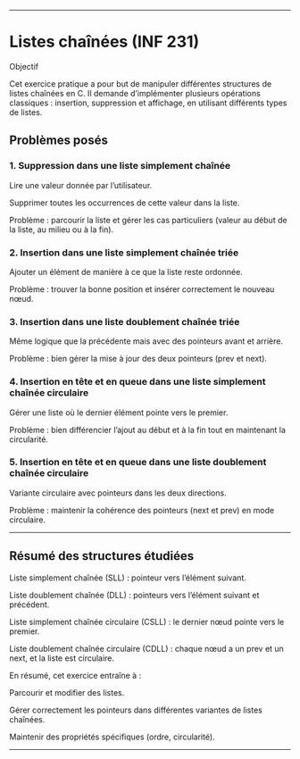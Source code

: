


---

# Listes chaînées (INF 231)

Objectif

Cet exercice pratique a pour but de manipuler différentes structures de listes chaînées en C.
Il demande d’implémenter plusieurs opérations classiques : insertion, suppression et affichage, en utilisant différents types de listes.


 ## Problèmes posés

### 1. Suppression dans une liste simplement chaînée

Lire une valeur donnée par l’utilisateur.

Supprimer toutes les occurrences de cette valeur dans la liste.

Problème : parcourir la liste et gérer les cas particuliers (valeur au début de la liste, au milieu ou à la fin).



### 2. Insertion dans une liste simplement chaînée triée

Ajouter un élément de manière à ce que la liste reste ordonnée.

Problème : trouver la bonne position et insérer correctement le nouveau nœud.



### 3. Insertion dans une liste doublement chaînée triée

Même logique que la précédente mais avec des pointeurs avant et arrière.

Problème : bien gérer la mise à jour des deux pointeurs (prev et next).



### 4. Insertion en tête et en queue dans une liste simplement chaînée circulaire

Gérer une liste où le dernier élément pointe vers le premier.

Problème : bien différencier l’ajout au début et à la fin tout en maintenant la circularité.



### 5. Insertion en tête et en queue dans une liste doublement chaînée circulaire

Variante circulaire avec pointeurs dans les deux directions.

Problème : maintenir la cohérence des pointeurs (next et prev) en mode circulaire.





---

 ## Résumé des structures étudiées
Liste simplement chaînée (SLL) : pointeur vers l’élément suivant.

Liste doublement chaînée (DLL) : pointeurs vers l’élément suivant et précédent.

Liste simplement chaînée circulaire (CSLL) : le dernier nœud pointe vers le premier.

Liste doublement chaînée circulaire (CDLL) : chaque nœud a un prev et un next, et la liste est circulaire.

En résumé, cet exercice entraîne à :

Parcourir et modifier des listes.

Gérer correctement les pointeurs dans différentes variantes de listes chaînées.

Maintenir des propriétés spécifiques (ordre, circularité).



---


